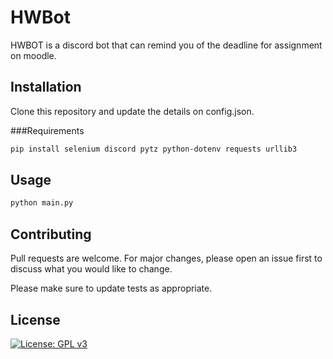 # HWBot

HWBOT is a discord bot that can remind you of the deadline for assignment on moodle.

## Installation

Clone this repository and update the details on config.json. 

###Requirements 
```bash
pip install selenium discord pytz python-dotenv requests urllib3
```

## Usage

```bash
python main.py
```

## Contributing
Pull requests are welcome. For major changes, please open an issue first to discuss what you would like to change.

Please make sure to update tests as appropriate.

## License
[![License: GPL v3](https://img.shields.io/badge/License-GPLv3-blue.svg)](https://www.gnu.org/licenses/gpl-3.0)